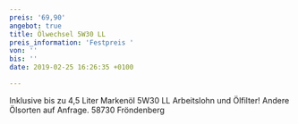 ```yaml
---
preis: '69,90'
angebot: true
title: Ölwechsel 5W30 LL
preis_information: 'Festpreis '
von: ''
bis: ''
date: 2019-02-25 16:26:35 +0100

---
```

Inklusive bis zu 4,5 Liter Markenöl 5W30 LL Arbeitslohn und Ölfilter! Andere Ölsorten auf Anfrage. 58730 Fröndenberg